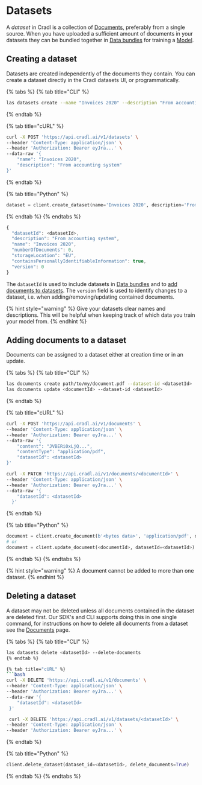 # Datasets

A _dataset_ in Cradl is a collection of [Documents](documents.md), preferably from a single source. When you have uploaded a sufficient amount of documents in your datasets they can be bundled together in [Data bundles](training-data.md) for training a [Model](models.md).

## Creating a dataset

Datasets are created independently of the documents they contain. You can create a dataset directly in the Cradl datasets UI, or programmatically.

{% tabs %}
{% tab title="CLI" %}
```bash
las datasets create --name "Invoices 2020" --description "From accounting system"
```
{% endtab %}

{% tab title="cURL" %}
```bash
curl -X POST 'https://api.cradl.ai/v1/datasets' \
--header 'Content-Type: application/json' \
--header 'Authorization: Bearer eyJra...' \
--data-raw '{
    "name": "Invoices 2020",
    "description": "From accounting system"
}'
```
{% endtab %}

{% tab title="Python" %}
```python
dataset = client.create_dataset(name='Invoices 2020', description='From accounting system')
```
{% endtab %}
{% endtabs %}

```javascript
{
  "datasetId": <datasetId>,
  "description": "From accounting system",
  "name": "Invoices 2020",
  "numberOfDocuments": 0,
  "storageLocation": "EU",
  "containsPersonallyIdentifiableInformation": true,
  "version": 0
}
```

The `datasetId` is used to include datasets in [Data bundles](training-data.md) and to [add documents to datasets](datasets.md#adding-documents-to-a-dataset). The `version` field is used to identify changes to a dataset, i.e. when adding/removing/updating contained documents.

{% hint style="warning" %}
Give your datasets clear names and descriptions. This will be helpful when keeping track of which data you train your model from.
{% endhint %}

## Adding documents to a dataset

Documents can be assigned to a dataset either at creation time or in an update.

{% tabs %}
{% tab title="CLI" %}
```bash
las documents create path/to/my/document.pdf --dataset-id <datasetId>
las documents update <documentId> --dataset-id <datasetId>
```
{% endtab %}

{% tab title="cURL" %}
```bash
curl -X POST 'https://api.cradl.ai/v1/documents' \
--header 'Content-Type: application/json' \
--header 'Authorization: Bearer eyJra...' \
--data-raw '{
    "content": "JVBERi0xLjQ...",
    "contentType": "application/pdf",
    "datasetId": <datasetId>
}'

curl -X PATCH 'https://api.cradl.ai/v1/documents/<documentId>' \
--header 'Content-Type: application/json' \
--header 'Authorization: Bearer eyJra...' \
--data-raw '{
    "datasetId": <datasetId>
  }'
```
{% endtab %}

{% tab title="Python" %}
```python
document = client.create_document(b'<bytes data>', 'application/pdf', datasetId=<datasetId>)
# or
document = client.update_document(<documentId>, datasetId=<datasetId>)
```
{% endtab %}
{% endtabs %}

{% hint style="warning" %}
A document cannot be added to more than one dataset.
{% endhint %}


## Deleting a dataset

A dataset may not be deleted unless all documents contained in the dataset are deleted first. Our SDK's and CLI supports doing this in one single command, for instructions on how to delete all documents from a dataset see the [Documents](documents.md#deleting-documents) page.

{% tabs %}
{% tab title="CLI" %}
```bash
las datasets delete <datasetId> --delete-documents
{% endtab %}

{% tab title="cURL" %}
```bash
curl -X DELETE 'https://api.cradl.ai/v1/documents' \
--header 'Content-Type: application/json' \
--header 'Authorization: Bearer eyJra...' \
--data-raw '{
    "datasetId": <datasetId>
 }'

 curl -X DELETE 'https://api.cradl.ai/v1/datasets/<datasetId>' \
--header 'Content-Type: application/json' \
--header 'Authorization: Bearer eyJra...' \
```
{% endtab %}

{% tab title="Python" %}
```python
client.delete_dataset(dataset_id=<datasetId>, delete_documents=True)
```
{% endtab %}
{% endtabs %}

